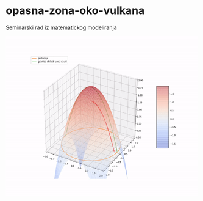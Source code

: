 # opasna-zona-oko-vulkana
Seminarski rad iz matematickog modeliranja

![demo-gif](https://raw.githubusercontent.com/daviddimic/opasna-zona-oko-vulkana/master/img/opasna_oblast.gif)
